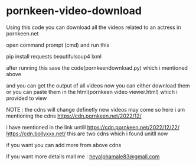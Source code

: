 # pornkeen-video-download
Using this code you can download all the videos related to an actress in pornkeen.net

open command prompt (cmd) and run this

pip install requests beautifulsoup4 lxml

after running this save the code(pornkeendownload.py) which i mentioned above

and you can get the output of all videos
now you can either download them or you can paste them in the html(pornkeen video viewer.html)  which i provided to view

NOTE : 
the cdns will change definetly
new videos may come 
so here i am mentioning the cdns
https://cdn.pornkeen.net/2022/12/


i have mentioned in the link untill 
https://cdn.pornkeen.net/2022/12/22/
https://cdn.bollyxxx.net/
this are two cdns which i found unitll now


if you want you can add more from above cdns


if you want more details
mail me :
heyalphamale83@gmail.com



